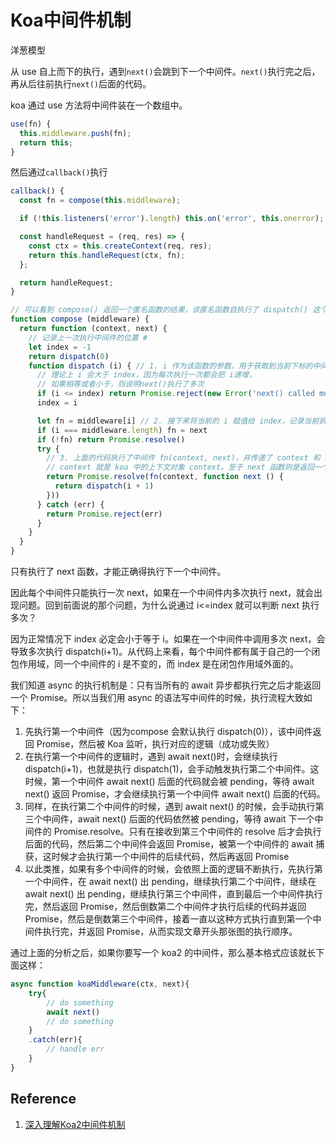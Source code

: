 # Koa中间件机制

洋葱模型

从 use 自上而下的执行，遇到`next()`会跳到下一个中间件。`next()`执行完之后，再从后往前执行`next()`后面的代码。

koa 通过 use 方法将中间件装在一个数组中。

```javascript
use(fn) {
  this.middleware.push(fn); 
  return this;
}
```

然后通过`callback()`执行

```javascript
callback() {
  const fn = compose(this.middleware);

  if (!this.listeners('error').length) this.on('error', this.onerror);

  const handleRequest = (req, res) => {
    const ctx = this.createContext(req, res);
    return this.handleRequest(ctx, fn);
  };

  return handleRequest;
}

// 可以看到 compose() 返回一个匿名函数的结果，该匿名函数自执行了 dispatch() 这个函数，并传入了0作为参数。
function compose (middleware) {
  return function (context, next) {
    // 记录上一次执行中间件的位置 #
    let index = -1
    return dispatch(0)
    function dispatch (i) { // 1. i 作为该函数的参数，用于获取到当前下标的中间件。在上面的 dispatch(0) 传入了0，用于获取 middleware[0] 中间件。
      // 理论上 i 会大于 index，因为每次执行一次都会把 i递增，
      // 如果相等或者小于，则说明next()执行了多次
      if (i <= index) return Promise.reject(new Error('next() called multiple times'))
      index = i

      let fn = middleware[i] // 2. 接下来将当前的 i 赋值给 index，记录当前执行中间件的下标，并对 fn 进行赋值，获得中间件。
      if (i === middleware.length) fn = next
      if (!fn) return Promise.resolve()
      try {
        // 3. 上面的代码执行了中间件 fn(context, next)，并传递了 context 和 next 函数两个参数
        // context 就是 koa 中的上下文对象 context。至于 next 函数则是返回一个 dispatch(i+1) 的执行结果。
        return Promise.resolve(fn(context, function next () {
          return dispatch(i + 1)
        }))
      } catch (err) {
        return Promise.reject(err)
      }
    }
  }
}
```

只有执行了 next 函数，才能正确得执行下一个中间件。

因此每个中间件只能执行一次 next，如果在一个中间件内多次执行 next，就会出现问题。回到前面说的那个问题，为什么说通过 i<=index 就可以判断 next 执行多次？

因为正常情况下 index 必定会小于等于 i。如果在一个中间件中调用多次 next，会导致多次执行 dispatch(i+1)。从代码上来看，每个中间件都有属于自己的一个闭包作用域，同一个中间件的 i 是不变的，而 index 是在闭包作用域外面的。

我们知道 async 的执行机制是：只有当所有的 await 异步都执行完之后才能返回一个 Promise。所以当我们用 async 的语法写中间件的时候，执行流程大致如下：

1. 先执行第一个中间件（因为compose 会默认执行 dispatch(0)），该中间件返回 Promise，然后被 Koa 监听，执行对应的逻辑（成功或失败）
2. 在执行第一个中间件的逻辑时，遇到 await next()时，会继续执行 dispatch(i+1)，也就是执行 dispatch(1)，会手动触发执行第二个中间件。这时候，第一个中间件 await next() 后面的代码就会被 pending，等待 await next() 返回 Promise，才会继续执行第一个中间件 await next() 后面的代码。
3. 同样，在执行第二个中间件的时候，遇到 await next() 的时候，会手动执行第三个中间件，await next() 后面的代码依然被 pending，等待 await 下一个中间件的 Promise.resolve。只有在接收到第三个中间件的 resolve 后才会执行后面的代码，然后第二个中间件会返回 Promise，被第一个中间件的 await 捕获，这时候才会执行第一个中间件的后续代码，然后再返回 Promise
4. 以此类推，如果有多个中间件的时候，会依照上面的逻辑不断执行，先执行第一个中间件，在 await next() 出 pending，继续执行第二个中间件，继续在 await next() 出 pending，继续执行第三个中间件，直到最后一个中间件执行完，然后返回 Promise，然后倒数第二个中间件才执行后续的代码并返回Promise，然后是倒数第三个中间件，接着一直以这种方式执行直到第一个中间件执行完，并返回 Promise，从而实现文章开头那张图的执行顺序。

通过上面的分析之后，如果你要写一个 koa2 的中间件，那么基本格式应该就长下面这样：

```javascript
async function koaMiddleware(ctx, next){
    try{
        // do something
        await next()
        // do something
    }
    .catch(err){
        // handle err
    }
}
```

## Reference

1. [深入理解Koa2中间件机制](https://segmentfault.com/a/1190000012881491)
